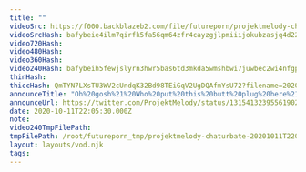 ```yaml
---
title: ""
videoSrc: https://f000.backblazeb2.com/file/futureporn/projektmelody-chaturbate-20201011T220530Z.mp4
videoSrcHash: bafybeie4ilm7qirfk5fa56qm64zfr4cayzgjlpmiiijokubzasjq4d223q?filename=projektmelody-chaturbate-20201011T220530Z-source.mp4
video720Hash: 
video480Hash: 
video360Hash: 
video240Hash: bafybeih5fewjslyrn3hwr5bas6td3mkda5wmshbwi7juwbec2wi4nfgpve?filename=projektmelody-chaturbate-20201011T220530Z-240p.mp4
thinHash: 
thiccHash: QmTYN7LXsTU3WV2cUndqK32Bd98TEiGqV2UgDQAfmYsU72?filename=20201011T220530Z-thicc.jpg
announceTitle: "Oh%20gosh%21%20Who%20put%20this%20butt%20plug%20here%21"
announceUrl: https://twitter.com/ProjektMelody/status/1315413239556190211
date: 2020-10-11T22:05:30.000Z
note: 
video240TmpFilePath: 
tmpFilePath: /root/futureporn_tmp/projektmelody-chaturbate-20201011T220530Z.mp4
layout: layouts/vod.njk
tags:
---
```

